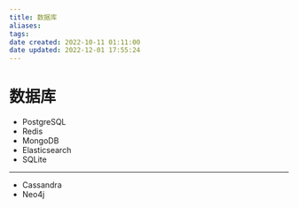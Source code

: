 ```yaml
---
title: 数据库
aliases: 
tags: 
date created: 2022-10-11 01:11:00
date updated: 2022-12-01 17:55:24
---
```


# 数据库

- PostgreSQL
- Redis
- MongoDB
- Elasticsearch
- SQLite
---
- Cassandra
- Neo4j
